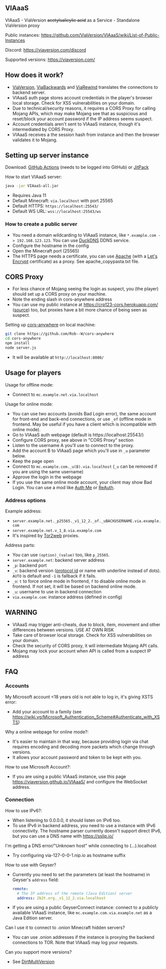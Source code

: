 VIAaaS
---

VIAaaS - ViaVersion ~~acetylsalicylic acid~~ as a Service - Standalone ViaVersion proxy

Public instances: https://github.com/ViaVersion/VIAaaS/wiki/List-of-Public-Instances

Discord: https://viaversion.com/discord

Supported versions: https://viaversion.com/

## How does it work?
- [ViaVersion](https://viaversion.com), [ViaBackwards](https://viaversion.com/backwards) and [ViaRewind](https://viaversion.com/rewind) translates the connections to backend server.
- VIAaaS auth page stores account credentials in the player's browser local storage. Check for XSS vulnerabilities on your domain.
- Due to technical/security reasons, it requires a CORS Proxy for calling Mojang APIs, which may make Mojang see that
 as suspicious and reset/block your account password if the IP address seems suspect.
- Account credentials aren't sent to VIAaaS instance, though it's intermediated by CORS Proxy.
- VIAaaS receives a the session hash from instance and then the browser validates it to Mojang.

## Setting up server instance
Download: [GitHub Actions](https://github.com/ViaVersion/VIAaaS/actions) (needs to be logged into GitHub) or [JitPack](https://jitpack.io/com/github/viaversion/viaaas/master-SNAPSHOT/viaaas-master-SNAPSHOT-all.jar)

How to start VIAaaS server:
```sh
java -jar VIAaaS-all.jar
```
- Requires Java 11
- Default Minecraft: ```via.localhost``` with port 25565
- Default HTTPS: ```https://localhost:25543/```
- Default WS URL: ```wss://localhost:25543/ws```

### How to create a public server
- You need a domain wildcarding to VIAaaS instance, like ``*.example.com -> 192.168.123.123``. You can use [DuckDNS](https://duckdns.org/) DDNS service.
- Configure the hostname in the config
- Open the Minecraft port (25565)
- The HTTPS page needs a certificate, you can use [Apache](https://httpd.apache.org/) (with a [Let's Encrypt](https://letsencrypt.org/) certificate) as a proxy. See apache_copypasta.txt file.

## CORS Proxy
- For less chance of Mojang seeing the login as suspect, you (the player) should set up a CORS proxy on your machine.
- Note the ending slash in cors-anywhere address
- You can use my public instance at https://crp123-cors.herokuapp.com/ ([source](https://github.com/creeper123123321/cors-anywhere/)) too,
but proxies have a bit more chance of being seen as suspect.

Setting up [cors-anywhere](https://www.npmjs.com/package/cors-anywhere) on local machine:
```sh
git clone https://github.com/Rob--W/cors-anywhere
cd cors-anywhere
npm install
node server.js
```
- It will be available at ```http://localhost:8080/```

## Usage for players
Usage for offline mode:
- Connect to ```mc.example.net.via.localhost```

Usage for online mode:
- You can use two accounts (avoids Bad Login error), the same account for front-end and back-end connections, or use ```_of```
 (offline mode in frontend. May be useful if you have a client which is incompatible with online mode).
- Go to VIAaaS auth webpage (default is https://localhost:25543/)
- Configure CORS proxy, see above in "CORS Proxy" section
- Listen to the username A you'll use to connect to the proxy.
- Add the account B to VIAaaS page which you'll use in ```_u``` parameter below.
- Keep the page open
- Connect to ```mc.example.com._u(B).via.localhost``` (```_u``` can be removed if you are using the same username)
- Approve the login in the webpage
- If you use the same online mode account, your client may show Bad Login. You can use a mod like
  [Auth Me](https://www.curseforge.com/minecraft/mc-mods/auth-me) or [ReAuth](https://www.curseforge.com/minecraft/mc-mods/reauth).

### Address options
Example address:
- ```server.example.net._p25565._v1_12_2._of._uBACKUSERNAME.via.example.com```
- ```server.example.net.v_1_8.via.example.com```
- It's inspired by [Tor2web](https://www.tor2web.org/) proxies.

Address parts:
- You can use ``(option)_(value)`` too, like ``p_25565``.
- ```server.example.net```: backend server address
- ```_p```: backend port
- ```_v```: backend version ([protocol id](https://wiki.vg/Protocol_version_numbers) or name with underline instead of dots). ```AUTO``` is default and ``-1`` is fallback if it fails.
- ```_o```: ```t``` to force online mode in frontend, ```f``` to disable online mode in frontend. If not set, it will be based on backend online mode.
- ```_u```: username to use in backend connection
- ```via.example.com```: instance address (defined in config)

## WARNING
- VIAaaS may trigger anti-cheats, due to block, item, movement and other differences between versions. USE AT OWN RISK
- Take care of browser local storage. Check for XSS vulnerabilities on your domain.
- Check the security of CORS proxy, it will intermediate Mojang API calls.
- Mojang may lock your account when API is called from a suspect IP address

## FAQ
### Accounts
My Microsoft account <18 years old is not able to log in, it's giving XSTS error:
- Add your account to a family (see https://wiki.vg/Microsoft_Authentication_Scheme#Authenticate_with_XSTS)

Why a online webpage for online mode?:
- It's easier to maintain in that way, because providing login via chat requires encoding and decoding more packets which change through versions.
- It allows your account password and token to be kept with you.

How to use Microsoft Account?:
- If you are using a public VIAaaS instance, use this page https://viaversion.github.io/VIAaaS/ and configure the WebSocket address.

### Connection
How to use IPv6?:
- When listening to 0.0.0.0, it should listen on IPv6 too.
- To use IPv6 in backend address, you need to use a instance with IPv6 connectivity. The hostname parser currently doesn't support
 direct IPv6, but you can use a DNS name with https://sslip.io/

I'm getting a DNS error/"Unknown host" while connecting to (...).localhost
- Try configuring via-127-0-0-1.nip.io as hostname suffix

How to use with Geyser?
- Currently you need to set the parameters (at least the hostname) in Geyser's `address` field:
  ```yml
  remote:
    # The IP address of the remote (Java Edition) server
    address: 2b2t.org._v1_12_2.via.localhost
  ```
- If you are using a public GeyserConnect instance: connect to a publicly available VIAaaS instance, like ```mc.example.com.via.example.net``` as a Java Edition server.

Can I use it to connect to .onion Minecraft hidden servers?
- You can use .onion addresses if the instance is proxying the backend connections to TOR.
  Note that VIAaaS may log your requests.

Can you support more versions?
- See [DirtMultiVersion](https://github.com/DirtPowered/DirtMultiversion)
